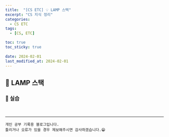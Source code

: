 ```yaml
---
title:  "[CS ETC] 💡 LAMP 스택"
excerpt: "CS 지식 정리"
categories:
  - CS ETC
tags:
  - [CS, ETC]

toc: true
toc_sticky: true
 
date: 2024-02-01
last_modified_at: 2024-02-01
---
```


## 📖 LAMP 스택



### 🍄 실습


<br>

***
    개인 공부 기록용 블로그입니다.
    틀리거나 오류가 있을 경우 제보해주시면 감사하겠습니다.😁